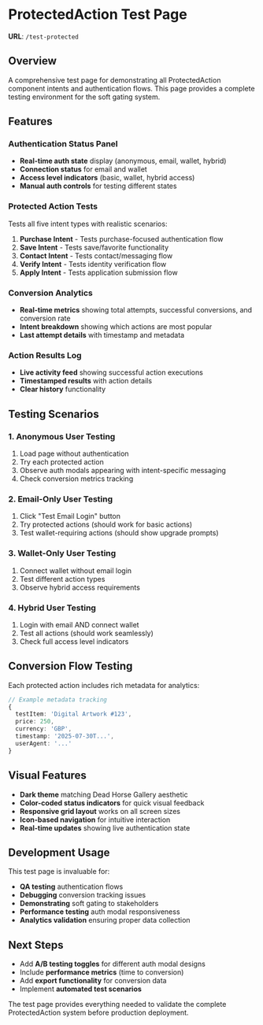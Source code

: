 # ProtectedAction Test Page

**URL**: `/test-protected`

## Overview

A comprehensive test page for demonstrating all ProtectedAction component intents and authentication flows. This page provides a complete testing environment for the soft gating system.

## Features

### Authentication Status Panel
- **Real-time auth state** display (anonymous, email, wallet, hybrid)
- **Connection status** for email and wallet
- **Access level indicators** (basic, wallet, hybrid access)
- **Manual auth controls** for testing different states

### Protected Action Tests
Tests all five intent types with realistic scenarios:

1. **Purchase Intent** - Tests purchase-focused authentication flow
2. **Save Intent** - Tests save/favorite functionality 
3. **Contact Intent** - Tests contact/messaging flow
4. **Verify Intent** - Tests identity verification flow
5. **Apply Intent** - Tests application submission flow

### Conversion Analytics
- **Real-time metrics** showing total attempts, successful conversions, and conversion rate
- **Intent breakdown** showing which actions are most popular
- **Last attempt details** with timestamp and metadata

### Action Results Log
- **Live activity feed** showing successful action executions
- **Timestamped results** with action details
- **Clear history** functionality

## Testing Scenarios

### 1. Anonymous User Testing
1. Load page without authentication
2. Try each protected action
3. Observe auth modals appearing with intent-specific messaging
4. Check conversion metrics tracking

### 2. Email-Only User Testing
1. Click "Test Email Login" button
2. Try protected actions (should work for basic actions)
3. Test wallet-requiring actions (should show upgrade prompts)

### 3. Wallet-Only User Testing
1. Connect wallet without email login
2. Test different action types
3. Observe hybrid access requirements

### 4. Hybrid User Testing
1. Login with email AND connect wallet
2. Test all actions (should work seamlessly)
3. Check full access level indicators

## Conversion Flow Testing

Each protected action includes rich metadata for analytics:

```typescript
// Example metadata tracking
{
  testItem: 'Digital Artwork #123',
  price: 250,
  currency: 'GBP',
  timestamp: '2025-07-30T...',
  userAgent: '...'
}
```

## Visual Features

- **Dark theme** matching Dead Horse Gallery aesthetic
- **Color-coded status indicators** for quick visual feedback
- **Responsive grid layout** works on all screen sizes
- **Icon-based navigation** for intuitive interaction
- **Real-time updates** showing live authentication state

## Development Usage

This test page is invaluable for:

- **QA testing** authentication flows
- **Debugging** conversion tracking issues
- **Demonstrating** soft gating to stakeholders
- **Performance testing** auth modal responsiveness
- **Analytics validation** ensuring proper data collection

## Next Steps

- Add **A/B testing toggles** for different auth modal designs
- Include **performance metrics** (time to conversion)
- Add **export functionality** for conversion data
- Implement **automated test scenarios**

The test page provides everything needed to validate the complete ProtectedAction system before production deployment.

